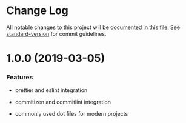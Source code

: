# Change Log

All notable changes to this project will be documented in this file. See [standard-version](https://github.com/conventional-changelog/standard-version) for commit guidelines.

# 1.0.0 (2019-03-05)


### Features

- prettier and eslint integration

- commitizen and commitlint integration

- commonly used dot files for modern projects
